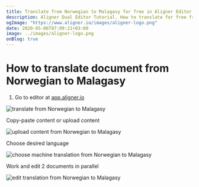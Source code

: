 ```yaml
---
title: Translate from Norwegian to Malagasy for free in Aligner Editor
description: Aligner Dual Editor Tutorial. How to translate for free from Norwegian to Malagasy. Aligner is multilingual document management platform. 
ogImage: "https://www.aligner.io/images/aligner-logo.png"
date: 2020-05-06T07:09:21+03:00
image: ../images/aligner-logo.png
onBlog: true
---
```


# How to translate document from Norwegian to Malagasy

1. Go to editor at [app.aligner.io](https://app.aligner.io "Aligner App web page")

![translate from Norwegian to Malagasy](../aligner-blank-editor.png "translate from Norwegian to Malagasy")

Copy-paste content or upload content

![upload content from Norwegian to Malagasy](../aligner-uploaded-document.png "upload content from Norwegian to Malagasy")

Choose desired language

![choose machine translation from Norwegian to Malagasy](../aligner-language-dropdown.png "choose machine translation from Norwegian to Malagasy")

Work and edit 2 documents in parallel

![edit translation from Norwegian to Malagasy](../aligner-double-sitded-editor.png "edit translation from Norwegian to Malagasy")

